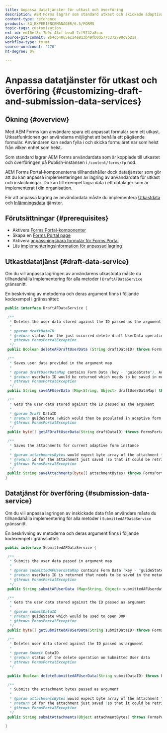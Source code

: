 ```yaml
---
title: Anpassa datatjänster för utkast och överföring
description: AEM Forms lagrar som standard utkast och skickade adaptiva formulär i en standardnod på Publish-instansen. Du kan dock konfigurera AEM Forms tjänster för utkast och inskickning av data för att anpassa lagringen av utkast och inskickade adaptiva formulär.
content-type: reference
products: SG_EXPERIENCEMANAGER/6.5/FORMS
topic-tags: customization
exl-id: ed10ef8c-7b9c-43cf-bea8-7cf9742a8cac
source-git-commit: 8b4cb4065ec14e813b49fb0d577c372790c9b21a
workflow-type: tm+mt
source-wordcount: '270'
ht-degree: 0%

---
```


# Anpassa datatjänster för utkast och överföring {#customizing-draft-and-submission-data-services}

## Ökning {#overview}

Med AEM Forms kan användare spara ett anpassat formulär som ett utkast. Utkastfunktionen ger användarna möjlighet att behålla ett pågående formulär. Användaren kan sedan fylla i och skicka formuläret när som helst från vilken enhet som helst.

Som standard lagrar AEM Forms användardata som är kopplade till utkastet och överföringen på Publish-instansen i `/content/forms/fp` nod.

AEM Forms Portal-komponenterna tillhandahåller dock datatjänster som gör att du kan anpassa implementeringen av lagring av användardata för utkast och inskickningar. Du kan till exempel lagra data i ett datalager som är implementerat i din organisation.

För att anpassa lagring av användardata måste du implementera [Utkastdata](/help/forms/using/custom-draft-submission-data-services.md#p-draft-data-service-p) och [Inlämningsdata](/help/forms/using/custom-draft-submission-data-services.md#p-submission-data-service-p) tjänster.

## Förutsättningar {#prerequisites}

* Aktivera [Forms Portal-komponenter](/help/forms/using/enabling-forms-portal-components.md)
* Skapa en [Forms Portal page](/help/forms/using/creating-form-portal-page.md)
* Aktivera [anpassningsbara formulär för Forms Portal](/help/forms/using/draft-submission-component.md)
* Läs [implementeringsinformation för anpassad lagring](/help/forms/using/draft-submission-component.md#customizing-the-storage)

## Utkastdatatjänst {#draft-data-service}

Om du vill anpassa lagringen av användarens utkastdata måste du tillhandahålla implementering för alla metoder i `DraftAFDataService` gränssnitt.

En beskrivning av metoderna och deras argument finns i följande kodexempel i gränssnittet:

```java
public interface DraftAFDataService {

 /**
  * Deletes the user data stored against the ID passed as the argument
  *
  * @param draftDataID
  * @return status for the just occurred delete draft UserData operation
  * @throws FormsPortalException
  */
 public Boolean deleteAFDraftUserData (String draftDataID) throws FormsPortalException;

 /**
  * Saves user data provided in the argument map
  *
  * @param draftUserDataMap contains Form Data (key - "guideState"), Adaptive Form Name (Key - "guideName"), and Draft DataID (Key - "userDataID") if there is update
  * @return userData ID would be returned which needs to be saved in metadata node
  * @throws FormsPortalException
  */
 public String saveAFUserData (Map<String, Object> draftUserDataMap) throws FormsPortalException;

 /**
  * Gets the user data stored against the ID passed as the argument
  *
  * @param Draft DataID
  * @return guideState (which would then be populated in adaptive form to reload the draft) which is stored against draftDataID
  * @throws FormsPortalException
  */
 public byte[] getAFDraftUserData(String draftDataID) throws FormsPortalException;

 /**
  * Saves the attachments for current adaptive form instance
  *
  * @param attachmentsBytes would expect byte array of the attachment to be saved
  * @return id for the attachment just saved (so that it could be retrieved later)
  * @throws FormsPortalException
  */
 public String saveAttachments(byte[] attachmentBytes) throws FormsPortalException;
}
```

## Datatjänst för överföring {#submission-data-service}

Om du vill anpassa lagringen av inskickade data från användare måste du tillhandahålla implementering för alla metoder i `SubmittedAFDataService` gränssnitt.

En beskrivning av metoderna och deras argument finns i följande kodexempel i gränssnittet:

```java
public interface SubmittedAFDataService {

 /**
  * Submits the user data passed in argument map
  *
  * @param submittedAFUserdataMap contains Form Data (key - "guideState"), Adaptive Form Name (Key - "guideName"), and Draft DataID (Key - "userDataID")
  * @return userData ID is returned that needs to be saved in the metadata node
  * @throws FormsPortalException
  */
 public String submitAFUserData (Map<String, Object> submittedAFUserdataMap) throws FormsPortalException;

 /**
  * Gets the user data stored against the ID passed as argument
  *
  * @param submitDataID
  * @return guideState which would be used to open DOR
  * @throws FormsPortalException
  */
 public byte[] getSubmittedAFUSerData(String submitDataID) throws FormsPortalException;

 /**
  * Deletes user data stored against the ID passed as argument
  *
  * @param Submit DataID
  * @return status of the delete operation on Submitted User data
  * @throws FormsPortalException
  */

 public Boolean deleteSubmittedAFUserData(String submitDataID) throws FormsPortalException;

 /**
  * Submits the attachment bytes passed as argument
  *
  * @param attachmentsBytes would expect byte array of the attachment to be saved
  * @return id for the attachment just saved (so that it could be retrieved later)
  * @throws FormsPortalException
  */
 public String submitAttachments(Object attachmentBytes) throws FormsPortalException;

}
```
